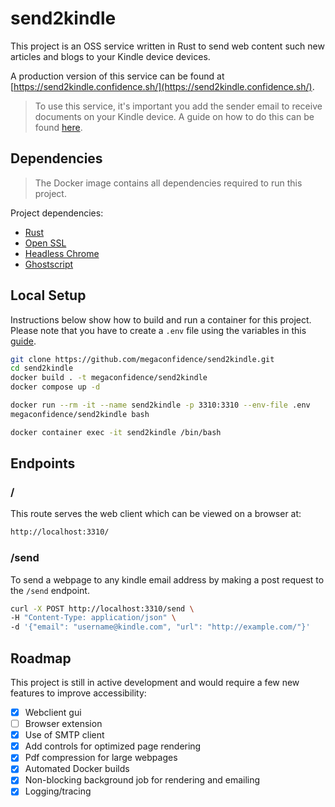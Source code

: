 # send2kindle

This project is an OSS service written in Rust to send web content such new
articles and blogs to your Kindle device
devices.

A production version of this service can be found at [https://send2kindle.confidence.sh/](https://send2kindle.confidence.sh/).

> To use this service, it's important you add the sender email to receive
> documents on your Kindle device. A guide on how to do this can be found
> [here](https://www.amazon.com/gp/help/customer/display.html?nodeId=GX9XLEVV8G4DB28H).

## Dependencies

> The Docker image contains all dependencies required to run this project.

Project dependencies:

- [Rust](https://www.rust-lang.org/tools/install)
- [Open SSL](https://github.com/openssl/openssl)
- [Headless Chrome](https://www.google.com/chrome/)
- [Ghostscript](https://ghostscript.com/docs/9.54.0/Install.htm)

## Local Setup

Instructions below show how to build and run a container for this project.
Please note that you have to create a `.env` file using the variables in this
[guide](./.env.example).

```sh
git clone https://github.com/megaconfidence/send2kindle.git
cd send2kindle
docker build . -t megaconfidence/send2kindle
docker compose up -d
```

```sh
docker run --rm -it --name send2kindle -p 3310:3310 --env-file .env
megaconfidence/send2kindle bash

docker container exec -it send2kindle /bin/bash
```

## Endpoints

### /

This route serves the web client which can be viewed on a browser at:

```sh
http://localhost:3310/
```

### /send

To send a webpage to any kindle email address by making a post request to the
`/send` endpoint.

```sh
curl -X POST http://localhost:3310/send \
-H "Content-Type: application/json" \
-d '{"email": "username@kindle.com", "url": "http://example.com/"}'
```

## Roadmap

This project is still in active development and would require a few new features
to improve accessibility:

- [x] Webclient gui
- [ ] Browser extension
- [x] Use of SMTP client
- [x] Add controls for optimized page rendering
- [x] Pdf compression for large webpages
- [x] Automated Docker builds
- [x] Non-blocking background job for rendering and emailing
- [x] Logging/tracing
